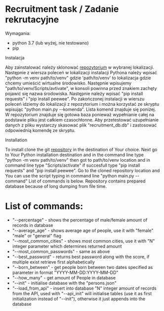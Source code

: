 # Recruitment task / Zadanie rekrutacyjne 

Wymagania:
- python 3.7 (lub wyżej, nie testowano)
- pip

Instalacja

Aby zainstalować należy sklonować [repozytorium](https://github.com/FilipFl/profil_software_recruitment) w wybranej lokalizacji. Następnie z wiersza poleceń w lokalizacji instalacji Pythona należy wpisać "python -m venv path/to/venv" gdzie 'path/to/venv' to lokalizacja gdzie chcemy umieścić wirtualne środowisko. Następnie wpisujemy "path/to/venv/Scripts/avtivate", w konsoli powinna przed znakiem zachęty pojawić się nazwa środowiska. Następnie należy wpisać "pip install requests" i "pip install peewee". Po zakończonej instalacji w wierszu poleceń idziemy do lokalizacji z repozytorium i można korzystać ze skryptu wpisując "python main.py --komenda". Lista komend znajduje się poniżej. W repozytorium znajduje się gotowa baza ponieważ wypełnianie całej na podstawie pliku jest całkiem czasochłonne. Aby przetestować uzupełnianie danych z pliku wystarczy skasować plik "recruitment_db.db" i zastosować odpowiednią komendę ze skryptu.

Installation

To install clone the git [repository](https://github.com/FilipFl/profil_software_recruitment) in the destination of Your choice. Next go to Your Python installation destination and in the command line type "python -m venv path/to/venv" then got to path/to/venv location and in command line type "Scripts/activate" if succesfull type "pip install requests" and "pip install peewee". Go to the cloned repository location and You can use the script typing in command line "python main.py --command" List of commands is below. Repository contains prepared database because of long dumping from file time.

# List of commands:
- "-\-percentage" - shows the percentage of male/female amount of records in database
- "-\-average_age" - shows average age of people, use it with "female" "male"  or "general" flag
- "-\-most_common_cities" - shows most common cities, use it with "N" integer parameter which determines returned amount
- "-\-most_common_passwords" - same as above 
- "-\-best_password" - returns best password along with the score, if multiple exist retrieve first alphabetically
- "-\-born_between" - get people born between two dates specified as parameter in format "YYYY-MM-DD:YYYY-MM-DD"
- "-\-how_many" - get amount of People in database
- "-\-init" - initialise database with the "persons.json"
- "-\-load_from_api" - insert into database "N" integer amount of records from the API, used with "-\-api_init" will initialise tables (use it as first initialization instead of "-\-init"), otherwise it just appends into the database